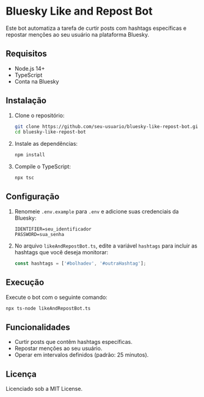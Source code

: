 # Bluesky Like and Repost Bot

Este bot automatiza a tarefa de curtir posts com hashtags específicas e repostar menções ao seu usuário na plataforma Bluesky.

## Requisitos

- Node.js 14+
- TypeScript
- Conta na Bluesky

## Instalação 

1. Clone o repositório:
   ```bash
   git clone https://github.com/seu-usuario/bluesky-like-repost-bot.git
   cd bluesky-like-repost-bot
   ```

2. Instale as dependências:
   ```bash
   npm install
   ```

3. Compile o TypeScript:
   ```bash
   npx tsc
   ```

## Configuração

1. Renomeie `.env.example` para `.env` e adicione suas credenciais da Bluesky:
   ```
   IDENTIFIER=seu_identificador
   PASSWORD=sua_senha
   ```

2. No arquivo `likeAndRepostBot.ts`, edite a variável `hashtags` para incluir as hashtags que você deseja monitorar:
   ```typescript
   const hashtags = ['#bolhadev', '#outraHashtag'];
   ```

## Execução

Execute o bot com o seguinte comando:
```bash
npx ts-node likeAndRepostBot.ts
```

## Funcionalidades

- Curtir posts que contêm hashtags específicas.
- Repostar menções ao seu usuário.
- Operar em intervalos definidos (padrão: 25 minutos).

## Licença

Licenciado sob a MIT License.
